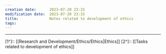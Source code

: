 ```yaml
---
creation date:		2023-07-20 23:33
modification date:	2023-07-20 23:33
title: 				Notes related to development of ethics
tags:
---
```


---
[1^]:: [[Research and Development/Ethics/Ethics|Ethics]]
[2^]:: [[Tasks related to development of ethics]]
